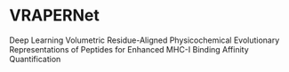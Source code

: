 # VRAPERNet
Deep Learning Volumetric Residue-Aligned Physicochemical Evolutionary Representations of Peptides for Enhanced MHC-I Binding Affinity Quantification
